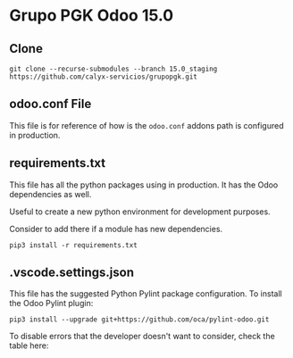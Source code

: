 # Grupo PGK Odoo 15.0

## Clone

`git clone --recurse-submodules --branch 15.0_staging https://github.com/calyx-servicios/grupopgk.git`

## odoo.conf File

This file is for reference of how is the `odoo.conf` addons path is configured in production.

## requirements.txt

This file has all the python packages using in production. It has the Odoo dependencies as well.

Useful to create a new python environment for development purposes.

Consider to add there if a module has new dependencies.

`pip3 install -r requirements.txt`

## .vscode.settings.json

This file has the suggested Python Pylint package configuration. To install the Odoo Pylint plugin:

`pip3 install --upgrade git+https://github.com/oca/pylint-odoo.git`

To disable errors that the developer doesn't want to consider, check the table here: